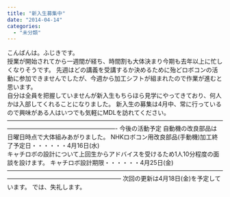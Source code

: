 ```yaml
---
title: "新入生募集中"
date: "2014-04-14"
categories: 
  - "未分類"
---
```


こんばんは。ふじきです。  
授業が開始されてから一週間が経ち、時間割も大体決まり今期も去年以上に忙しくなりそうです。 先週はどの講義を受講するか決めるために殆どロボコンの活動に参加できませんでしたが、今週から加工シフトが組まれたので作業が進むと思います。  
自分は全員を把握していませんが新入生もちらほら見学にやってきており、何人かは入部してくれることになりました。 新入生の募集は4月中、常に行っているので興味がある人はいつでも気軽にMDLを訪れてください。  
——————————————————————————————————————————————————————- 今後の活動予定 自動機の改良部品は日曜日時点で大体組みあがりました。 NHKロボコン用改良部品(手動機)加工終了予定日・・・・・・4月16日(水)  
キャチロボの設計について上回生からアドバイスを受けるため1人10分程度の面談を設けます。 キャチロボ設計期限・・・・・・4月25日(金) ——————————————————————————————————————————————————————— 次回の更新は4月18日(金)を予定しています。 では、失礼します。

